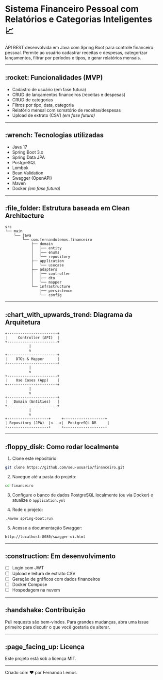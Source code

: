 # Sistema Financeiro Pessoal com Relatórios e Categorias Inteligentes 📈

API REST desenvolvida em Java com Spring Boot para controle financeiro pessoal. Permite ao usuário cadastrar receitas e despesas, categorizar lançamentos, filtrar por períodos e tipos, e gerar relatórios mensais.

---

## \:rocket: Funcionalidades (MVP)

* Cadastro de usuário (em fase futura)
* CRUD de lançamentos financeiros (receitas e despesas)
* CRUD de categorias
* Filtros por tipo, data, categoria
* Relatório mensal com somatório de receitas/despesas
* Upload de extrato (CSV) *(em fase futura)*

---

## \:wrench: Tecnologias utilizadas

* Java 17
* Spring Boot 3.x
* Spring Data JPA
* PostgreSQL
* Lombok
* Bean Validation
* Swagger (OpenAPI)
* Maven
* Docker *(em fase futura)*

---

## \:file\_folder: Estrutura baseada em Clean Architecture

```text
src
└── main
    └── java
        └── com.fernandolemos.financeiro
            ├── domain
            │   ├── entity
            │   ├── enums
            │   └── repository
            ├── application
            │   └── usecase
            ├── adapters
            │   ├── controller
            │   ├── dto
            │   └── mapper
            └── infrastructure
                ├── persistence
                └── config
```

---

## \:chart\_with\_upwards\_trend: Diagrama da Arquitetura

```text
+-----------------------+
|     Controller (API)  |
+-----------------------+
           |
           v
+-----------------------+
|    DTOs & Mapper      |
+-----------------------+
           |
           v
+-----------------------+
|    Use Cases (App)    |
+-----------------------+
           |
           v
+-----------------------+
|   Domain (Entities)   |
+-----------------------+
           |
           v
+-------------------+     +-------------------+
| Repository (JPA)  |<--->|  PostgreSQL DB     |
+-------------------+     +-------------------+
```

---

## \:floppy\_disk: Como rodar localmente

1. Clone este repositório:

```bash
git clone https://github.com/seu-usuario/financeiro.git
```

2. Navegue até a pasta do projeto:

```bash
cd financeiro
```

3. Configure o banco de dados PostgreSQL localmente (ou via Docker) e atualize o `application.yml`

4. Rode o projeto:

```bash
./mvnw spring-boot:run
```

5. Acesse a documentação Swagger:

```
http://localhost:8080/swagger-ui.html
```

---

## \:construction: Em desenvolvimento

* [ ] Login com JWT
* [ ] Upload e leitura de extrato CSV
* [ ] Geração de gráficos com dados financeiros
* [ ] Docker Compose
* [ ] Hospedagem na nuvem

---

## \:handshake: Contribuição

Pull requests são bem-vindos. Para grandes mudanças, abra uma issue primeiro para discutir o que você gostaria de alterar.

---

## \:page\_facing\_up: Licença

Este projeto está sob a licença MIT.

---

Criado com ❤️ por Fernando Lemos
